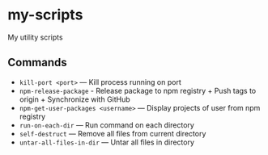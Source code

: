 # my-scripts

My utility scripts

## Commands

- `kill-port <port>` — Kill process running on port
- `npm-release-package` - Release package to npm registry + Push tags to origin + Synchronize with GitHub
- `npm-get-user-packages <username>` — Display projects of user from npm registry
- `run-on-each-dir` — Run command on each directory
- `self-destruct` — Remove all files from current directory
- `untar-all-files-in-dir` — Untar all files in directory
